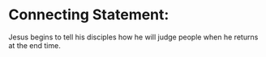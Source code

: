 # Connecting Statement:

Jesus begins to tell his disciples how he will judge people when he returns at the end time.